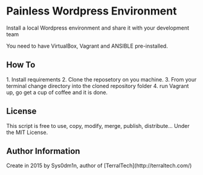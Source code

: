 Painless Wordpress Environment
========

Install a local Wordpress environment and share it with your development team

You need to have VirtualBox, Vagrant and ANSIBLE pre-installed.
<h2>How To</h2>
1. Install requirements
2. Clone the reposetory on you machine.
3. From your terminal change directory into the cloned repository folder
4. run Vagrant up, go get a cup of coffee and it is done.

<h2>License</h2>
This script is free to use, copy, modify, merge, publish, distribute... Under the MIT License.

<h2>Author Information</h2>
Create in 2015 by Sys0dm1n, author of [TerralTech](http://terraltech.com/)
